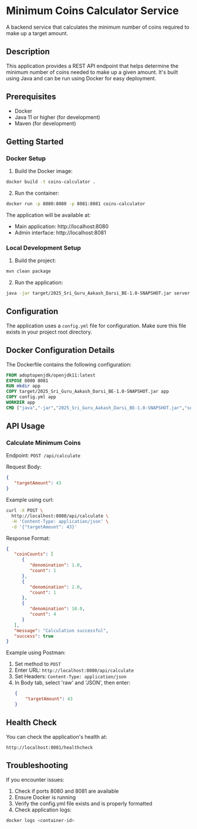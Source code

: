 # Minimum Coins Calculator Service

A backend service that calculates the minimum number of coins required to make up a target amount.

## Description

This application provides a REST API endpoint that helps determine the minimum number of coins needed to make up a given amount. It's built using Java and can be run using Docker for easy deployment.

## Prerequisites

* Docker
* Java 11 or higher (for development)
* Maven (for development)

## Getting Started

### Docker Setup

1. Build the Docker image:
```bash
docker build -t coins-calculator .
```

2. Run the container:
```bash
docker run -p 8080:8080 -p 8081:8081 coins-calculator
```

The application will be available at:
* Main application: http://localhost:8080
* Admin interface: http://localhost:8081

### Local Development Setup

1. Build the project:
```bash
mvn clean package
```

2. Run the application:
```bash
java -jar target/2025_Sri_Guru_Aakash_Darsi_BE-1.0-SNAPSHOT.jar server config.yml
```

## Configuration

The application uses a `config.yml` file for configuration. Make sure this file exists in your project root directory.

## Docker Configuration Details

The Dockerfile contains the following configuration:
```dockerfile
FROM adoptopenjdk/openjdk11:latest
EXPOSE 8080 8081
RUN mkdir app
COPY target/2025_Sri_Guru_Aakash_Darsi_BE-1.0-SNAPSHOT.jar app
COPY config.yml app
WORKDIR app
CMD ["java","-jar","2025_Sri_Guru_Aakash_Darsi_BE-1.0-SNAPSHOT.jar","server","config.yml"]
```

## API Usage

### Calculate Minimum Coins
Endpoint: `POST /api/calculate`

Request Body:
```json
{
   "targetAmount": 43
}
```

Example using curl:
```bash
curl -X POST \
  http://localhost:8080/api/calculate \
  -H 'Content-Type: application/json' \
  -d '{"targetAmount": 43}'
```

Response Format:
```json
{
   "coinCounts": [
      {
         "denomination": 1.0,
         "count": 1
      },
      {
         "denomination": 2.0,
         "count": 1
      },
      {
         "denomination": 10.0,
         "count": 4
      }
   ],
   "message": "Calculation successful",
   "success": true
}
```

Example using Postman:
1. Set method to `POST`
2. Enter URL: `http://localhost:8080/api/calculate`
3. Set Headers: `Content-Type: application/json`
4. In Body tab, select 'raw' and 'JSON', then enter:
   ```json
   {
       "targetAmount": 43
   }
   ```

## Health Check

You can check the application's health at:
```
http://localhost:8081/healthcheck
```

## Troubleshooting

If you encounter issues:

1. Check if ports 8080 and 8081 are available
2. Ensure Docker is running
3. Verify the config.yml file exists and is properly formatted
4. Check application logs:
```bash
docker logs <container-id>
```